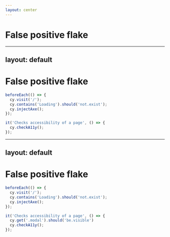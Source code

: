 ```yaml
---
layout: center
---
```

# False positive flake

<!-- 
- we like our tests green
- but there are cases where a green tests hides a real issue
- failed: https://app.replay.io/recording/cypresse2ea11ycyts--5927ab03-d263-4c91-a159-68ea4c3d1269
- passing: https://app.replay.io/recording/cypresse2ea11ycyts--c6e8789f-96e0-40dc-b528-c3cd07d8132a
-->

---
layout: default
---
# False positive flake

```js
beforeEach(() => {
  cy.visit('/');
  cy.contains('Loading').should('not.exist');
  cy.injectAxe();
});

it('Checks accessibility of a page', () => {
  cy.checkA11y();
});
```

<!-- 
- show code, then go to demo
- we see the error message, but we don’t see what exactly is coing on
- the nature of Cypress commands is that they sometimes hide what is going on behind
- but we can actually see those violations
- search elements
- search react components
- compare to passing test - code was not ran at all
-->

---
layout: default
---
# False positive flake

```js {*|8}
beforeEach(() => {
  cy.visit('/');
  cy.contains('Loading').should('not.exist');
  cy.injectAxe();
});

it('Checks accessibility of a page', () => {
  cy.get('.modal').should('be.visible')
  cy.checkA11y();
});
```
<!-- 
- the problem now is, that we did not make sure that application is ready for accessibility check
- [click] we need to make sure by check the modal presence first
-->

